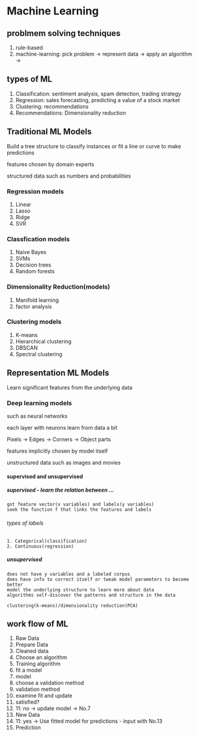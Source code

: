 # Machine Learning

## problmem solving techniques

1. rule-based
2. machine-learning: pick problem -> represent data -> apply an algorithm -> 

## types of ML

1. Classification: sentiment analysis, spam detection, trading strategy
2. Regression: sales forecasting, predicting a value of a stock market
3. Clustering: recommendations
4. Recommendations: Dimensionality reduction

## Traditional ML Models

Build a tree structure to classify instances or fit a line or curve to make predictions

features chosen by domain experts

structured data such as numbers and probabilities

### Regression models

   1. Linear
   2. Lasso
   3. Ridge
   4. SVR

### Classfication models

   1. Naive Bayes
   2. SVMs
   3. Decision trees
   4. Random forests

### Dimensionality Reduction(models)

   1. Manifold learning
   2. factor analysis

### Clustering models

   1. K-means
   2. Hierarchical clustering
   3. DBSCAN
   4. Spectral clustering

## Representation ML Models

Learn significant features from the underlying data

### Deep learning models

such as neural networks

each layer with neurons learn from data a bit

Pixels -> Edges -> Corners -> Object parts

features implicitly chosen by model itself

unstructured data such as images and movies

#### supervised and unsupervised

##### supervised - learn the relation between ...

    got feature vector(x variables) and labels(y variables)
    seek the function f that links the features and labels

###### types of labels

    1. Categorical(classification)
    2. Continuous(regression)

##### unsupervised

    does not have y variables and a labeled corpus
    does have info to correct itself or tweak model parameters to become better
    model the underlying structure to learn more about data
    algorithms self-discover the patterns and structure in the data

    clustering(k-means)/dimensionality reduction(PCA)

## work flow of ML

1. Raw Data
2. Prepare Data
3. Cleaned data
4. Choose an algorithm
5. Training algorithm
6. fit a model
7. model
8. choose a validation method
9. validation method
10. examine fit and update
11. satisfied?
12. 11: no -> update model -> No.7
13. New Data
14. 11: yes -> Use fitted model for predictions - input with No.13
15. Prediction
